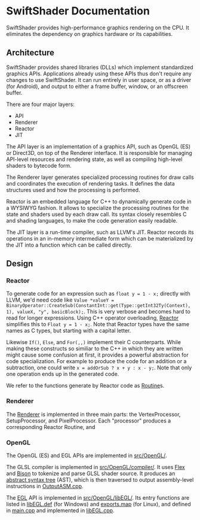 SwiftShader Documentation
=========================

SwiftShader provides high-performance graphics rendering on the CPU. It eliminates the dependency on graphics hardware or its capabilities.

Architecture
------------

SwiftShader provides shared libraries (DLLs) which implement standardized graphics APIs. Applications already using these APIs thus don't require any changes to use SwiftShader. It can run entirely in user space, or as a driver (for Android), and output to either a frame buffer, window, or an offscreen buffer.

There are four major layers:

* API
* Renderer
* Reactor
* JIT

The API layer is an implementation of a graphics API, such as OpenGL (ES) or Direct3D, on top of the Renderer interface. It is responsible for managing API-level resources and rendering state, as well as compiling high-level shaders to bytecode form. 

The Renderer layer generates specialized processing routines for draw calls and coordinates the execution of rendering tasks. It defines the data structures used and how the processing is performed.

Reactor is an embedded language for C++ to dynamically generate code in a WYSIWYG fashion. It allows to specialize the processing routines for the state and shaders used by each draw call. Its syntax closely resembles C and shading languages, to make the code generation easily readable.

The JIT layer is a run-time compiler, such as LLVM's JIT. Reactor records its operations in an in-memory intermediate form which can be materialized by the JIT into a function which can be called directly.

Design
------

### Reactor

To generate code for an expression such as `float y = 1 - x;` directly with LLVM, we'd need code like `Value *valueY = BinaryOperator::CreateSub(ConstantInt::get(Type::getInt32Ty(Context), 1), valueX, "y", basicBlock);`. This is very verbose and becomes hard to read for longer expressions. Using C++ operator overloading, [Reactor](../src/Reactor/) simplifies this to `Float y = 1 - x;`. Note that Reactor types have the same names as C types, but starting with a capital letter.

Likewise `If()`, `Else`, and `For(,,)` implement their C counterparts. While making these constructs so similiar to the C++ in which they are written might cause some confusion at first, it provides a powerful abstraction for code specialization. For example to produce the code for an addition or a subtraction, one could write `x = addOrSub ? x + y : x - y;`. Note that only one operation ends up in the generated code.

We refer to the functions generate by Reactor code as [Routine](../src/Reactor/Routine.hpp)s.

### Renderer

The [Renderer](../src/Renderer/) is implemented in three main parts: the VertexProcessor, SetupProcessor, and PixelProcessor. Each "processor" produces a corresponding Reactor Routine, and 

### OpenGL

The OpenGL (ES) and EGL APIs are implemented in [src/OpenGL/](../src/OpenGL/).

The GLSL compiler is implemented in [src/OpenGL/compiler/](../src/OpenGL/compiler/). It uses [Flex](http://flex.sourceforge.net/) and [Bison](https://www.gnu.org/software/bison/) to tokenize and parse GLSL shader source. It produces an [abstract syntax tree](https://en.wikipedia.org/wiki/Abstract_syntax_tree) (AST), which is then traversed to output assembly-level instructions in [OutputASM.cpp](../src/OpenGL/compiler/OutputASM.cpp).

The [EGL](https://www.khronos.org/registry/egl/specs/eglspec.1.4.20110406.pdf) API is implemented in [src/OpenGL/libEGL/](../src/OpenGL/libEGL/). Its entry functions are listed in [libEGL.def](../src/OpenGL/libEGL/libEGL.def) (for Windows) and [exports.map](../src/OpenGL/libEGL/exports.map) (for Linux), and defined in [main.cpp](../src/OpenGL/libEGL/main.cpp) and implemented in [libEGL.cpp](../src/OpenGL/libEGL/libEGL.cpp).